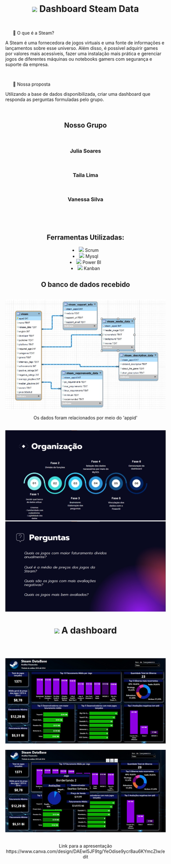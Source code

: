 <h1 align='center'> <img width='60px' src="https://logosmarcas.net/wp-content/uploads/2020/11/Steam-Logo.png"> Dashboard Steam Data </h1>
<br>  
<ul >🔹 O que é a Steam? </ul>
  <p>A Steam é uma fornecedora de jogos virtuais e uma fonte de informações e lançamentos sobre esse universo. Além disso, é possível adquirir games por valores mais acessíveis, fazer uma instalação mais prática e gerenciar jogos de diferentes máquinas ou notebooks gamers com segurança e suporte da empresa. </p>
<br> 
<ul >🔹 Nossa proposta </ul>
  <p>Utilizando a base de dados disponibilizada, criar uma dashboard que responda as perguntas formuladas pelo grupo.  </p>
 <br>
<h2 align='center'> Nosso Grupo </h2>
<br>
<div align='center'>
  <div>
    <h3> Julia Soares </h3>
    <br>
    <h3> Taila Lima</h3>
    <br>
  </div>
  <h3> Vanessa Silva</h3>
  <br> 
  <br>
  <br>
  
  <h2>Ferramentas Utilizadas:</h2>
  <li><img width='20px' src="https://cdn-icons-png.flaticon.com/512/1933/1933991.png"> Scrum</li>
  <li><img width='20p' src="https://cdn-icons-png.flaticon.com/512/5968/5968313.png"> Mysql</li>
  <li><img width='20px' src='https://cdn-icons-png.flaticon.com/512/1281/1281715.png'> Power BI</li>
  <li><img width='20px' src='https://cdn-icons-png.flaticon.com/512/5084/5084666.png'> Kanban</li>
  
  <div align='center'>
  <h2>O banco de dados recebido </h2>
    <br>
    <img src="Imagens/Relações_entidades.jpeg">
    <br>
  <p>Os dados foram relacionados por meio do 'appid'</p>
  </div>
  <div align="center">
    <br>
    <img src= "Imagens/Organização.jpeg">
    <img src= "Imagens/perguntas.jpeg">
    <br>
  </div>
  
  <div align='center'>
     <h1><img width= "30px" src="https://cdn-icons-png.flaticon.com/512/2328/2328966.png">  A dashboard </h1>
       <br>
       <br>
       <br>
       <img src="Imagens/print-dashboard1.jpeg">
       <br>
       <br>
       <img src="Imagens/print-dashboard2.jpeg">
       <br>
       <br>
  </div>
  <p> Link para a apresentação https://www.canva.com/design/DAEwl5JF9tg/YeOdise9ycr8au6KYmcZIw/edit </p>
